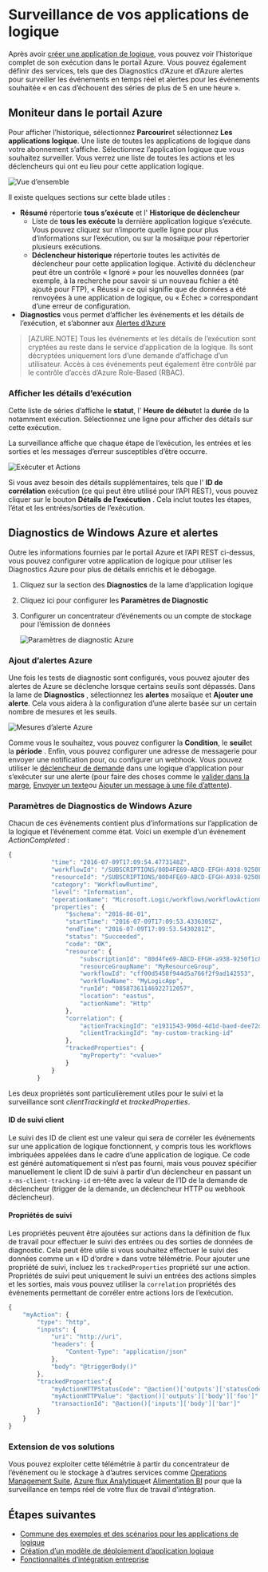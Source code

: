 <properties 
    pageTitle="Surveillance de vos applications de logique dans le Service d’application Azure | Microsoft Azure" 
    description="Comment savoir ce qu’ont fait vos applications logique" 
    authors="jeffhollan" 
    manager="erikre" 
    editor="" 
    services="logic-apps" 
    documentationCenter=""/>

<tags
    ms.service="logic-apps"
    ms.workload="integration"
    ms.tgt_pltfrm="na"
    ms.devlang="na"
    ms.topic="article"
    ms.date="10/18/2016"
    ms.author="jehollan"/>

# <a name="monitor-your-logic-apps"></a>Surveillance de vos applications de logique

Après avoir [créer une application de logique](app-service-logic-create-a-logic-app.md), vous pouvez voir l’historique complet de son exécution dans le portail Azure.  Vous pouvez également définir des services, tels que des Diagnostics d’Azure et d’Azure alertes pour surveiller les événements en temps réel et alertes pour les événements souhaitée « en cas d’échouent des séries de plus de 5 en une heure ».

## <a name="monitor-in-the-azure-portal"></a>Moniteur dans le portail Azure

Pour afficher l’historique, sélectionnez **Parcourir**et sélectionnez **Les applications logique**. Une liste de toutes les applications de logique dans votre abonnement s’affiche.  Sélectionnez l’application logique que vous souhaitez surveiller.  Vous verrez une liste de toutes les actions et les déclencheurs qui ont eu lieu pour cette application logique.

![Vue d’ensemble](./media/app-service-logic-monitor-your-logic-apps/overview.png)

Il existe quelques sections sur cette blade utiles :

- **Résumé** répertorie **tous s’exécute** et l' **Historique de déclencheur**
    - Liste de **tous les exécute** la dernière application logique s’exécute.  Vous pouvez cliquez sur n’importe quelle ligne pour plus d’informations sur l’exécution, ou sur la mosaïque pour répertorier plusieurs exécutions.
    - **Déclencheur historique** répertorie toutes les activités de déclencheur pour cette application logique.  Activité du déclencheur peut être un contrôle « Ignoré » pour les nouvelles données (par exemple, à la recherche pour savoir si un nouveau fichier a été ajouté pour FTP), « Réussi » ce qui signifie que de données a été renvoyées à une application de logique, ou « Échec » correspondant d’une erreur de configuration.
- **Diagnostics** vous permet d’afficher les événements et les détails de l’exécution, et s’abonner aux [Alertes d’Azure](#adding-azure-alerts)

>[AZURE.NOTE] Tous les événements et les détails de l’exécution sont cryptées au reste dans le service d’application de la logique. Ils sont décryptées uniquement lors d’une demande d’affichage d’un utilisateur. Accès à ces événements peut également être contrôlé par le contrôle d’accès d’Azure Role-Based (RBAC).

### <a name="view-the-run-details"></a>Afficher les détails d’exécution

Cette liste de séries d’affiche le **statut**, l' **Heure de début**et la **durée** de la notamment exécution. Sélectionnez une ligne pour afficher des détails sur cette exécution.

La surveillance affiche que chaque étape de l’exécution, les entrées et les sorties et les messages d’erreur susceptibles d’être occurre.

![Exécuter et Actions](./media/app-service-logic-monitor-your-logic-apps/monitor-view.png)

Si vous avez besoin des détails supplémentaires, tels que l' **ID de corrélation** exécution (ce qui peut être utilisé pour l’API REST), vous pouvez cliquer sur le bouton **Détails de l’exécution** .  Cela inclut toutes les étapes, l’état et les entrées/sorties de l’exécution.

## <a name="azure-diagnostics-and-alerts"></a>Diagnostics de Windows Azure et alertes

Outre les informations fournies par le portail Azure et l’API REST ci-dessus, vous pouvez configurer votre application de logique pour utiliser les Diagnostics Azure pour plus de détails enrichis et le débogage.

1. Cliquez sur la section des **Diagnostics** de la lame d’application logique
1. Cliquez ici pour configurer les **Paramètres de Diagnostic**
1. Configurer un concentrateur d’événements ou un compte de stockage pour l’émission de données

    ![Paramètres de diagnostic Azure](./media/app-service-logic-monitor-your-logic-apps/diagnostics.png)

### <a name="adding-azure-alerts"></a>Ajout d’alertes Azure

Une fois les tests de diagnostic sont configurés, vous pouvez ajouter des alertes de Azure se déclenche lorsque certains seuils sont dépassés.  Dans la lame de **Diagnostics** , sélectionnez les **alertes** mosaïque et **Ajouter une alerte**.  Cela vous aidera à la configuration d’une alerte basée sur un certain nombre de mesures et les seuils.

![Mesures d’alerte Azure](./media/app-service-logic-monitor-your-logic-apps/alerts.png)

Comme vous le souhaitez, vous pouvez configurer la **Condition**, le **seuil**et la **période** .  Enfin, vous pouvez configurer une adresse de messagerie pour envoyer une notification pour, ou configurer un webhook.  Vous pouvez utiliser le [déclencheur de demande](../connectors/connectors-native-reqres.md) dans une logique d’application pour s’exécuter sur une alerte (pour faire des choses comme le [valider dans la marge](https://github.com/Azure/azure-quickstart-templates/tree/master/201-alert-to-slack-with-logic-app), [Envoyer un texte](https://github.com/Azure/azure-quickstart-templates/tree/master/201-alert-to-text-message-with-logic-app)ou [Ajouter un message à une file d’attente](https://github.com/Azure/azure-quickstart-templates/tree/master/201-alert-to-queue-with-logic-app)).

### <a name="azure-diagnostics-settings"></a>Paramètres de Diagnostics de Windows Azure

Chacun de ces événements contient plus d’informations sur l’application de la logique et l’événement comme état.  Voici un exemple d’un événement *ActionCompleted* :

```javascript
{
            "time": "2016-07-09T17:09:54.4773148Z",
            "workflowId": "/SUBSCRIPTIONS/80D4FE69-ABCD-EFGH-A938-9250F1C8AB03/RESOURCEGROUPS/MYRESOURCEGROUP/PROVIDERS/MICROSOFT.LOGIC/WORKFLOWS/MYLOGICAPP",
            "resourceId": "/SUBSCRIPTIONS/80D4FE69-ABCD-EFGH-A938-9250F1C8AB03/RESOURCEGROUPS/MYRESOURCEGROUP/PROVIDERS/MICROSOFT.LOGIC/WORKFLOWS/MYLOGICAPP/RUNS/08587361146922712057/ACTIONS/HTTP",
            "category": "WorkflowRuntime",
            "level": "Information",
            "operationName": "Microsoft.Logic/workflows/workflowActionCompleted",
            "properties": {
                "$schema": "2016-06-01",
                "startTime": "2016-07-09T17:09:53.4336305Z",
                "endTime": "2016-07-09T17:09:53.5430281Z",
                "status": "Succeeded",
                "code": "OK",
                "resource": {
                    "subscriptionId": "80d4fe69-ABCD-EFGH-a938-9250f1c8ab03",
                    "resourceGroupName": "MyResourceGroup",
                    "workflowId": "cff00d5458f944d5a766f2f9ad142553",
                    "workflowName": "MyLogicApp",
                    "runId": "08587361146922712057",
                    "location": "eastus",
                    "actionName": "Http"
                },
                "correlation": {
                    "actionTrackingId": "e1931543-906d-4d1d-baed-dee72ddf1047",
                    "clientTrackingId": "my-custom-tracking-id"
                },
                "trackedProperties": {
                    "myProperty": "<value>"
                }
            }
        }
```

Les deux propriétés sont particulièrement utiles pour le suivi et la surveillance sont *clientTrackingId* et *trackedProperties*.  

#### <a name="client-tracking-id"></a>ID de suivi client

Le suivi des ID de client est une valeur qui sera de corréler les événements sur une application de logique fonctionnent, y compris tous les workflows imbriquées appelées dans le cadre d’une application de logique.  Ce code est généré automatiquement si n’est pas fourni, mais vous pouvez spécifier manuellement le client ID de suivi à partir d’un déclencheur en passant un `x-ms-client-tracking-id` en-tête avec la valeur de l’ID de la demande de déclencheur (trigger de la demande, un déclencheur HTTP ou webhook déclencheur).

#### <a name="tracked-properties"></a>Propriétés de suivi

Les propriétés peuvent être ajoutées sur actions dans la définition de flux de travail pour effectuer le suivi des entrées ou des sorties de données de diagnostic.  Cela peut être utile si vous souhaitez effectuer le suivi des données comme un « ID d’ordre » dans votre télémétrie.  Pour ajouter une propriété de suivi, incluez les `trackedProperties` propriété sur une action.  Propriétés de suivi peut uniquement le suivi un entrées des actions simples et les sorties, mais vous pouvez utiliser la `correlation` propriétés des événements permettant de corréler entre actions lors de l’exécution.

```javascript
{
    "myAction": {
        "type": "http",
        "inputs": {
            "uri": "http://uri",
            "headers": {
                "Content-Type": "application/json"
            },
            "body": "@triggerBody()"
        },
        "trackedProperties":{
            "myActionHTTPStatusCode": "@action()['outputs']['statusCode']",
            "myActionHTTPValue": "@action()['outputs']['body']['foo']",
            "transactionId": "@action()['inputs']['body']['bar']"
        }
    }
}
```

### <a name="extending-your-solutions"></a>Extension de vos solutions

Vous pouvez exploiter cette télémétrie à partir du concentrateur de l’événement ou le stockage à d’autres services comme [Operations Management Suite](https://www.microsoft.com/cloud-platform/operations-management-suite), [Azure flux Analytique](https://azure.microsoft.com/services/stream-analytics/)et [Alimentation BI](https://powerbi.com) pour que la surveillance en temps réel de votre flux de travail d’intégration.

## <a name="next-steps"></a>Étapes suivantes
- [Commune des exemples et des scénarios pour les applications de logique](app-service-logic-examples-and-scenarios.md)
- [Création d’un modèle de déploiement d’application logique](app-service-logic-create-deploy-template.md)
- [Fonctionnalités d’intégration entreprise](app-service-logic-enterprise-integration-overview.md)
